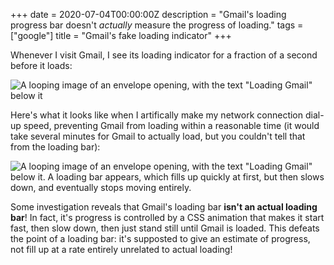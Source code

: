 +++
date = 2020-07-04T00:00:00Z
description = "Gmail's loading progress bar doesn't *actually* measure the progress of loading."
tags = ["google"]
title = "Gmail's fake loading indicator"
+++

Whenever I visit Gmail, I see its loading indicator for a fraction of a second before it loads:

![A looping image of an envelope opening, with the text "Loading Gmail" below it](/gmail-load-fast.gif)

Here's what it looks like when I artifically make my network connection dial-up speed, preventing Gmail from loading within a reasonable time (it would take several minutes for Gmail to actually load, but you couldn't tell that from the loading bar):

![A looping image of an envelope opening, with the text "Loading Gmail" below it. A loading bar appears, which fills up quickly at first, but then slows down, and eventually stops moving entirely.](/gmail-load-slow.gif)

Some investigation reveals that Gmail's loading bar **isn't an actual loading bar**! In fact, it's progress is controlled by a CSS animation that makes it start fast, then slow down, then just stand still until Gmail is loaded. This defeats the point of a loading bar: it's supposted to give an estimate of progress, not fill up at a rate entirely unrelated to actual loading!
